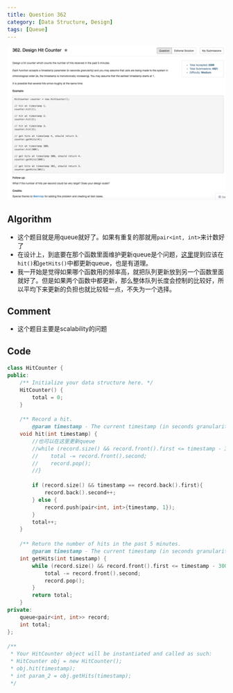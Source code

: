 ```yaml
---
title: Question 362
category: [Data Structure, Design]
tags: [Queue]
---
```


![Description](../Assets/Figure/question362.png)

## Algorithm 

- 这个题目就是用queue就好了。如果有重复的那就用`pair<int, int>`来计数好了
- 在设计上，到底要在那个函数里面维护更新queue是个问题，[这里]()提到应该在`hit()`和`getHits()`中都更新queue，也是有道理。
- 我一开始是觉得如果哪个函数用的频率高，就把队列更新放到另一个函数里面就好了。但是如果两个函数中都更新，那么整体队列长度会控制的比较好，所以平均下来更新的负担也就比较轻一点，不失为一个选择。

## Comment

- 这个题目主要是scalability的问题

## Code


```C++
class HitCounter {
public:
    /** Initialize your data structure here. */
    HitCounter() {
        total = 0;
    }
    
    /** Record a hit.
        @param timestamp - The current timestamp (in seconds granularity). */
    void hit(int timestamp) {
        //也可以在这里更新queue
        //while (record.size() && record.front().first <= timestamp - 300){
        //    total -= record.front().second;
        //    record.pop();
        //}

        if (record.size() && timestamp == record.back().first){
            record.back().second++;
        } else {
            record.push(pair<int, int>{timestamp, 1});
        }
        total++;
    }
    
    /** Return the number of hits in the past 5 minutes.
        @param timestamp - The current timestamp (in seconds granularity). */
    int getHits(int timestamp) {
        while (record.size() && record.front().first <= timestamp - 300){
            total -= record.front().second;
            record.pop();
        }
        return total;
    }
private:
    queue<pair<int, int>> record;
    int total;
};

/**
 * Your HitCounter object will be instantiated and called as such:
 * HitCounter obj = new HitCounter();
 * obj.hit(timestamp);
 * int param_2 = obj.getHits(timestamp);
 */
```
